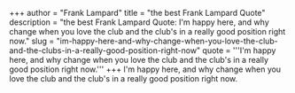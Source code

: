 +++
author = "Frank Lampard"
title = "the best Frank Lampard Quote"
description = "the best Frank Lampard Quote: I'm happy here, and why change when you love the club and the club's in a really good position right now."
slug = "im-happy-here-and-why-change-when-you-love-the-club-and-the-clubs-in-a-really-good-position-right-now"
quote = '''I'm happy here, and why change when you love the club and the club's in a really good position right now.'''
+++
I'm happy here, and why change when you love the club and the club's in a really good position right now.
